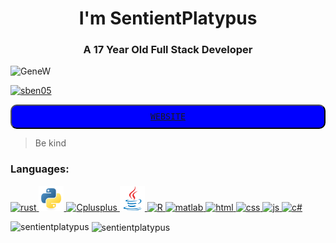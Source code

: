 

<h1 align="center">I'm SentientPlatypus</h1>
<h3 align="center">A 17 Year Old Full Stack Developer</h3>

<p align="left"><img src="https://komarev.com/ghpvc/?username=sben05&label=Profile%20views&color=0e75b6&style=flat" alt="GeneW" /></p>

<p align="left"> <a href="https://github.com/ryo-ma/github-profile-trophy"><img src="https://github-profile-trophy.vercel.app/?username=sben05" alt="sben05" /></a> </p>

<button style="display: block; width: 100%; background-color: blue; color: white; font-family: 'Roboto Mono', monospace; text-align: center; padding: 10px; border-radius: 10px;">[WEBSITE](https://genewica.herokuapp.com)</button>
> Be kind

<h3 align="left">Languages:</h3>
<a href="https://doc.rust-lang.org/book" target="_blank">
    <img src="https://www.nicepng.com/png/full/34-348422_community-spotlight-rust-programming-language.png" alt="rust" width="40" height="40"/> 
</a>
<a href="https://www.python.org" target="_blank"> 
    <img src="https://raw.githubusercontent.com/devicons/devicon/master/icons/python/python-original.svg" alt="python" width="40" height="40"/>
</a>
<a href="https://www.cplusplus.com" target="_blank"> 
    <img src="https://upload.wikimedia.org/wikipedia/commons/thumb/1/18/ISO_C%2B%2B_Logo.svg/800px-ISO_C%2B%2B_Logo.svg.png" alt="Cplusplus" width="40" height="40"/>
</a>
<a href="https://www.java.com" target="_blank"> 
    <img src="https://raw.githubusercontent.com/devicons/devicon/master/icons/java/java-original.svg" alt="java" width="40" height="40"/>
</a> 
</a> 
<a href="https://r-project.org" target="_blank"> 
    <img src="https://upload.wikimedia.org/wikipedia/commons/thumb/1/1b/R_logo.svg/1200px-R_logo.svg.png" alt="R" width="40" height="40"/>
</a>
<a href="https://matlab.com" target="_blank">
    <img src="https://upload.wikimedia.org/wikipedia/commons/thumb/2/21/Matlab_Logo.png/667px-Matlab_Logo.png" alt="matlab" width="40" height="40"/> 
</a>
<a href="https://www.html.com" target="_blank"> 
    <img src="https://freeiconshop.com/wp-content/uploads/edd/html-flat.png" alt="html" width="40" height="40"/>
</a>
<a href="https://developer.mozilla.org/en-US/docs/Web/CSS" target="_blank"> 
    <img src="https://cdn.pixabay.com/photo/2017/08/05/11/16/logo-2582747_960_720.png" alt="css" width="40" height="40"/> 
</a>
<a href="https://www.javascript.com" target="_blank"> 
    <img src="https://upload.wikimedia.org/wikipedia/commons/thumb/6/6a/JavaScript-logo.png/480px-JavaScript-logo.png" alt="js" width="40" height="40"/> 
</a>
<a href="https://www.mongodb.com" target="_blank"> 
    <img src="https://www.servernoobs.com/wp-content/uploads/2016/01/mongodb-logo-1.png" alt="c#" width="40" height="40"/> 
</a>

<p>
    <img align="left" src="https://github-readme-stats.vercel.app/api/top-langs?username=sentientplatypus&langs_count=8&show_icons=true&locale=en&layout=compact&theme=radical" alt="sentientplatypus" />
</p>

<p>
&nbsp;<img align="center" src="https://github-readme-stats.vercel.app/api?username=sentientplatypus&show_icons=true&locale=en&theme=radical" alt="sentientplatypus" />
</p>
